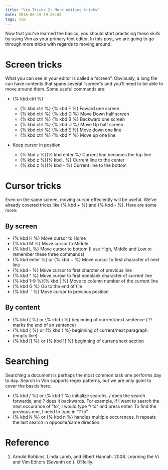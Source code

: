 ```yaml
---
title: "Vim Tricks 2: More editing tricks"
date: 2018-08-19 19:36:03
tags: vim
---
```


Now that you’ve learned the basics, you should start practicing these skills by using Vim as your primary text editor. In this post, we are going to go through more tricks with regards to moving around.

# Screen tricks

What you can see in your editor is called a “screen”. Obviously, a long file can have contents that spans several “screen”s and you’ll need to be able to move around them. Some useful commands are:

* {% kbd ctrl %}

    * {% kbd ctrl %} {% kbd F %} Foward one screen
    * {% kbd ctrl %} {% kbd D %} Move Down half screen
    * {% kbd ctrl %} {% kbd B %} Backward one screen
    * {% kbd ctrl %} {% kbd U %} Move Up half screen
    * {% kbd ctrl %} {% kbd E %} Move down one line
    * {% kbd ctrl %} {% kbd Y %} Move up one line

* Keep cursor in position

    * {% kbd z %}{% kbd enter %} Current line becomes the top line
    * {% kbd z %}{% kbd . %} Current line to the center
    * {% kbd z %}{% kbd - %} Current line to the bottom

# Cursor tricks

Even on the same screen, moving cursor effeciently will be useful. We’ve already covered tricks like {% kbd + %} and {% kbd - %}. Here are some more:

## By screen

* {% kbd H %} Move cursor to Home
* {% kbd M %} Move cursor to Middle
* {% kbd L %} Move cursor to bottom (I use High, Middle and Low to remember these three commands)
* {% kbd enter %} or {% kbd + %} Move cursor to first character of next line
* {% kbd - %} Move cursor to first charcter of previous line
* {% kbd ^ %} Move curosr to first nonblank character of current line
* {% kbd 1-9 %}{% kbd | %} Move to column number of the current line
* {% kbd G %} Go to the end of file
* {% kbd `` %} Move cursor to previous position

## By content

* {% kbd ( %} or {% kbd ) %} beginning of current/next sentence (.?! marks the end of an sentence)
* {% kbd { %} or {% kbd } %} beginning of current/next paragraph (empty line)
* {% kbd [[ %} or {% kbd ]] %} beginning of current/next section

# Searching

Searching a document is perhaps the most common task one performs day to day. Search in Vim supports regex patterns, but we are only goint to cover the bascis here.

* {% kbd / %} or {% kbd ? %} initialize searchs. / does the search forwards, and ? does it backwards. For example, if I want to search the next occurance of “to”, I would type “/ to” and press enter. To find the previous one, I need to type in “? to”.
* {% kbd N %} or {% kbd n %} handles multiple occurances. It repeats the last search in opposite/same direction.

# Reference

1. Arnold Robbins, Linda Lamb, and Elbert Hannah. 2008. Learning the Vi and Vim Editors (Seventh ed.). O’Reilly.